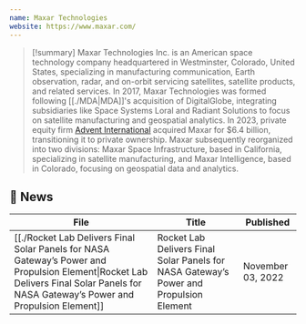 ```yaml
---
name: Maxar Technologies
website: https://www.maxar.com/
---
```


>[!summary]
>Maxar Technologies Inc. is an American space technology company headquartered in Westminster, Colorado, United States, specializing in manufacturing communication, Earth observation, radar, and on-orbit servicing satellites, satellite products, and related services. In 2017, Maxar Technologies was formed following [[./MDA|MDA]]'s acquisition of DigitalGlobe, integrating subsidiaries like Space Systems Loral and Radiant Solutions to focus on satellite manufacturing and geospatial analytics. In 2023, private equity firm [Advent International](https://en.wikipedia.org/wiki/Advent_International) acquired Maxar for $6.4 billion, transitioning it to private ownership. Maxar subsequently reorganized into two divisions: Maxar Space Infrastructure, based in California, specializing in satellite manufacturing, and Maxar Intelligence, based in Colorado, focusing on geospatial data and analytics.

## 📰 News
| File                                                                                                                                                                                       | Title                                                                                  | Published         |
| ------------------------------------------------------------------------------------------------------------------------------------------------------------------------------------------ | -------------------------------------------------------------------------------------- | ----------------- |
| [[./Rocket Lab Delivers Final Solar Panels for NASA Gateway’s Power and Propulsion Element\|Rocket Lab Delivers Final Solar Panels for NASA Gateway’s Power and Propulsion Element]] | Rocket Lab Delivers Final Solar Panels for NASA Gateway’s Power and Propulsion Element | November 03, 2022 |



